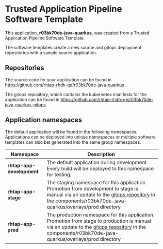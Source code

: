 # Trusted Application Pipeline Software Template

This application, **r03bk70de-java-quarkus**, was created from a Trusted Application Pipeline Software Template.

The software templates create a new source and gitops deployment repositories with a sample source application. 

## Repositories

The source code for your application can be found in [https://github.com/rhtap-rhdh-qe/r03bk70de-java-quarkus ](https://github.com/rhtap-rhdh-qe/r03bk70de-java-quarkus ).
 
The gitops repository, which contains the kubernetes manifests for the application can be found in 
[https://github.com/rhtap-rhdh-qe/r03bk70de-java-quarkus-gitops ](https://github.com/rhtap-rhdh-qe/r03bk70de-java-quarkus-gitops ) 

## Application namespaces 

The default application will be found in the following namespaces. Applications can be deployed into unique namespaces or multiple software templates can also bet generated into the same group namespaces.  

|  Namespace   |  Description   |  
| -------- | -------- |   
| **rhtap-app-development** | The default application during development. Every build will be deployed to this namespace for testing. | 
| **rhtap-app-stage** | The staging namespace for this application. Promotion from development to stage is manual via an update to the [gitops repository](https://github.com/rhtap-rhdh-qe/r03bk70de-java-quarkus-gitops ) in the components/r03bk70de-java-quarkus/overlays/prod directory |  
| **rhtap-app-prod** | The production namespace for this application. Promotion from stage to production is manual via an update to the [gitops repository](https://github.com/rhtap-rhdh-qe/r03bk70de-java-quarkus-gitops ) in the components/r03bk70de-java-quarkus/overlays/prod directory | 